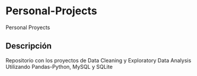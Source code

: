 # Personal-Projects
Personal Proyects

## Descripción
Repositorio con los proyectos de Data Cleaning y Exploratory Data Analysis
Utilizando Pandas-Python, MySQL y SQLite
